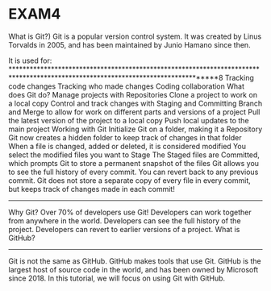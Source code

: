 # EXAM4
What is Git?)
Git is a popular version control system. It was created by Linus Torvalds in 2005, and has been maintained by Junio Hamano since then.

It is used for:
*********************************************************************************************************************************8
Tracking code changes
Tracking who made changes
Coding collaboration
What does Git do?
Manage projects with Repositories
Clone a project to work on a local copy
Control and track changes with Staging and Committing
Branch and Merge to allow for work on different parts and versions of a project
Pull the latest version of the project to a local copy
Push local updates to the main project
Working with Git
Initialize Git on a folder, making it a Repository
Git now creates a hidden folder to keep track of changes in that folder
When a file is changed, added or deleted, it is considered modified
You select the modified files you want to Stage
The Staged files are Committed, which prompts Git to store a permanent snapshot of the files
Git allows you to see the full history of every commit.
You can revert back to any previous commit.
Git does not store a separate copy of every file in every commit, but keeps track of changes made in each commit!
*****************************************************************************************************************

Why Git?
Over 70% of developers use Git!
Developers can work together from anywhere in the world.
Developers can see the full history of the project.
Developers can revert to earlier versions of a project.
What is GitHub?
*****************************************************************************************************************

Git is not the same as GitHub.
GitHub makes tools that use Git.
GitHub is the largest host of source code in the world, and has been owned by Microsoft since 2018.
In this tutorial, we will focus on using Git with GitHub.
